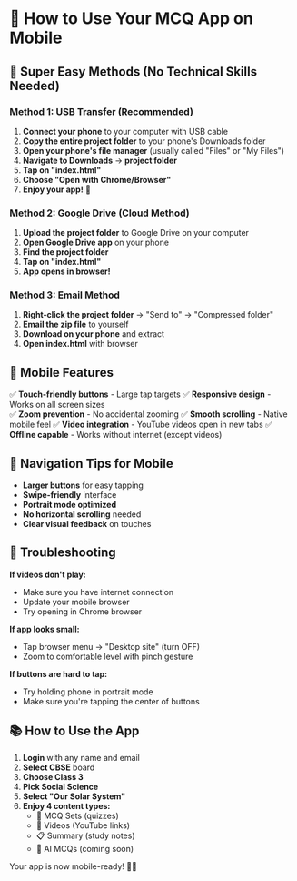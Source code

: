 # 📱 How to Use Your MCQ App on Mobile

## 🚀 Super Easy Methods (No Technical Skills Needed)

### **Method 1: USB Transfer (Recommended)**
1. **Connect your phone** to your computer with USB cable
2. **Copy the entire project folder** to your phone's Downloads folder
3. **Open your phone's file manager** (usually called "Files" or "My Files")
4. **Navigate to Downloads** → **project folder**
5. **Tap on "index.html"**
6. **Choose "Open with Chrome/Browser"**
7. **Enjoy your app!** 🎉

### **Method 2: Google Drive (Cloud Method)**
1. **Upload the project folder** to Google Drive on your computer
2. **Open Google Drive app** on your phone
3. **Find the project folder**
4. **Tap on "index.html"**
5. **App opens in browser!**

### **Method 3: Email Method**
1. **Right-click the project folder** → "Send to" → "Compressed folder"
2. **Email the zip file** to yourself
3. **Download on your phone** and extract
4. **Open index.html** with browser

## 📱 Mobile Features

✅ **Touch-friendly buttons** - Large tap targets
✅ **Responsive design** - Works on all screen sizes  
✅ **Zoom prevention** - No accidental zooming
✅ **Smooth scrolling** - Native mobile feel
✅ **Video integration** - YouTube videos open in new tabs
✅ **Offline capable** - Works without internet (except videos)

## 🎯 Navigation Tips for Mobile

- **Larger buttons** for easy tapping
- **Swipe-friendly** interface
- **Portrait mode optimized**
- **No horizontal scrolling** needed
- **Clear visual feedback** on touches

## 🔧 Troubleshooting

**If videos don't play:**
- Make sure you have internet connection
- Update your mobile browser
- Try opening in Chrome browser

**If app looks small:**
- Tap browser menu → "Desktop site" (turn OFF)
- Zoom to comfortable level with pinch gesture

**If buttons are hard to tap:**
- Try holding phone in portrait mode
- Make sure you're tapping the center of buttons

## 📚 How to Use the App

1. **Login** with any name and email
2. **Select CBSE** board  
3. **Choose Class 3**
4. **Pick Social Science**
5. **Select "Our Solar System"**
6. **Enjoy 4 content types:**
   - 📝 MCQ Sets (quizzes)
   - 🎥 Videos (YouTube links)
   - 📋 Summary (study notes)
   - 🤖 AI MCQs (coming soon)

Your app is now mobile-ready! 🚀📱